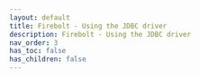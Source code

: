 ```yaml
---
layout: default
title: Firebolt - Using the JDBC driver
description: Firebolt - Using the JDBC driver
nav_order: 3
has_toc: false
has_children: false
---
```

<object data="../assets/pdf/2-firebolt-jdbc.pdf" width="1000" height="1000" type='application/pdf'></object>


